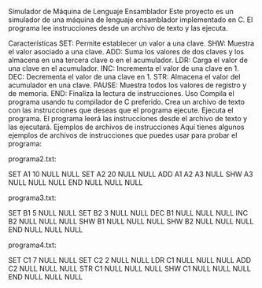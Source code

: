 Simulador de Máquina de Lenguaje Ensamblador
Este proyecto es un simulador de una máquina de lenguaje ensamblador implementado en C.
El programa lee instrucciones desde un archivo de texto y las ejecuta.

Características
SET: Permite establecer un valor a una clave.
SHW: Muestra el valor asociado a una clave.
ADD: Suma los valores de dos claves y los almacena en una tercera clave o en el acumulador.
LDR: Carga el valor de una clave en el acumulador.
INC: Incrementa el valor de una clave en 1.
DEC: Decrementa el valor de una clave en 1.
STR: Almacena el valor del acumulador en una clave.
PAUSE: Muestra todos los valores de registro y de memoria.
END: Finaliza la lectura de instrucciones.
Uso
Compila el programa usando tu compilador de C preferido.
Crea un archivo de texto con las instrucciones que deseas que el programa ejecute.
Ejecuta el programa. El programa leerá las instrucciones desde el archivo de texto y las ejecutará.
Ejemplos de archivos de instrucciones
Aquí tienes algunos ejemplos de archivos de instrucciones que puedes usar para probar el programa:

programa2.txt:

SET A1 10 NULL NULL
SET A2 20 NULL NULL
ADD A1 A2 A3 NULL
SHW A3 NULL NULL NULL
END NULL NULL NULL

programa3.txt:

SET B1 5 NULL NULL
SET B2 3 NULL NULL
DEC B1 NULL NULL NULL
INC B2 NULL NULL NULL
SHW B1 NULL NULL NULL
SHW B2 NULL NULL NULL
END NULL NULL NULL

programa4.txt:

SET C1 7 NULL NULL
SET C2 2 NULL NULL
LDR C1 NULL NULL NULL
ADD C2 NULL NULL NULL
STR C1 NULL NULL NULL
SHW C1 NULL NULL NULL
END NULL NULL NULL

